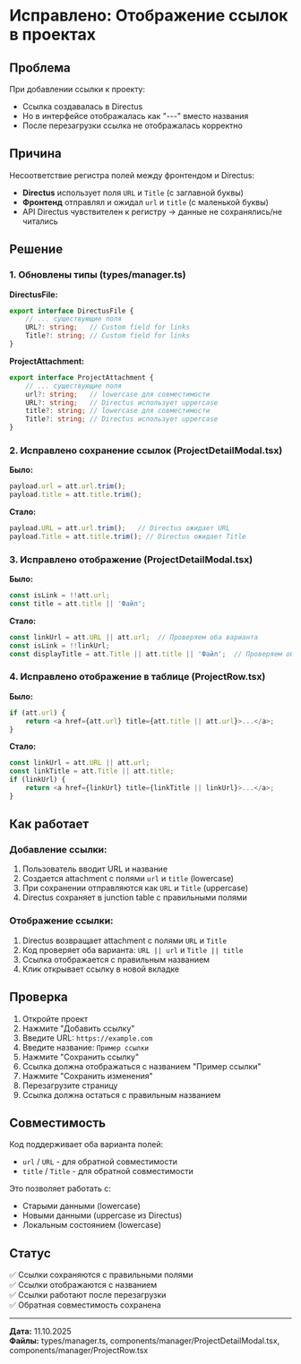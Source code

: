 # Исправлено: Отображение ссылок в проектах

## Проблема
При добавлении ссылки к проекту:
- Ссылка создавалась в Directus
- Но в интерфейсе отображалась как "---" вместо названия
- После перезагрузки ссылка не отображалась корректно

## Причина
Несоответствие регистра полей между фронтендом и Directus:
- **Directus** использует поля `URL` и `Title` (с заглавной буквы)
- **Фронтенд** отправлял и ожидал `url` и `title` (с маленькой буквы)
- API Directus чувствителен к регистру → данные не сохранялись/не читались

## Решение

### 1. Обновлены типы (types/manager.ts)

**DirectusFile:**
```typescript
export interface DirectusFile {
    // ... существующие поля
    URL?: string;   // Custom field for links
    Title?: string; // Custom field for links
}
```

**ProjectAttachment:**
```typescript
export interface ProjectAttachment {
    // ... существующие поля
    url?: string;   // lowercase для совместимости
    URL?: string;   // Directus использует uppercase
    title?: string; // lowercase для совместимости
    Title?: string; // Directus использует uppercase
}
```

### 2. Исправлено сохранение ссылок (ProjectDetailModal.tsx)

**Было:**
```typescript
payload.url = att.url.trim();
payload.title = att.title.trim();
```

**Стало:**
```typescript
payload.URL = att.url.trim();   // Directus ожидает URL
payload.Title = att.title.trim(); // Directus ожидает Title
```

### 3. Исправлено отображение (ProjectDetailModal.tsx)

**Было:**
```typescript
const isLink = !!att.url;
const title = att.title || 'Файл';
```

**Стало:**
```typescript
const linkUrl = att.URL || att.url;  // Проверяем оба варианта
const isLink = !!linkUrl;
const displayTitle = att.Title || att.title || 'Файл';  // Проверяем оба варианта
```

### 4. Исправлено отображение в таблице (ProjectRow.tsx)

**Было:**
```typescript
if (att.url) {
    return <a href={att.url} title={att.title || att.url}>...</a>;
}
```

**Стало:**
```typescript
const linkUrl = att.URL || att.url;
const linkTitle = att.Title || att.title;
if (linkUrl) {
    return <a href={linkUrl} title={linkTitle || linkUrl}>...</a>;
}
```

## Как работает

### Добавление ссылки:
1. Пользователь вводит URL и название
2. Создается attachment с полями `url` и `title` (lowercase)
3. При сохранении отправляются как `URL` и `Title` (uppercase)
4. Directus сохраняет в junction table с правильными полями

### Отображение ссылки:
1. Directus возвращает attachment с полями `URL` и `Title`
2. Код проверяет оба варианта: `URL || url` и `Title || title`
3. Ссылка отображается с правильным названием
4. Клик открывает ссылку в новой вкладке

## Проверка

1. Откройте проект
2. Нажмите "Добавить ссылку"
3. Введите URL: `https://example.com`
4. Введите название: `Пример ссылки`
5. Нажмите "Сохранить ссылку"
6. Ссылка должна отображаться с названием "Пример ссылки"
7. Нажмите "Сохранить изменения"
8. Перезагрузите страницу
9. Ссылка должна остаться с правильным названием

## Совместимость

Код поддерживает оба варианта полей:
- `url` / `URL` - для обратной совместимости
- `title` / `Title` - для обратной совместимости

Это позволяет работать с:
- Старыми данными (lowercase)
- Новыми данными (uppercase из Directus)
- Локальным состоянием (lowercase)

## Статус

✅ Ссылки сохраняются с правильными полями  
✅ Ссылки отображаются с названием  
✅ Ссылки работают после перезагрузки  
✅ Обратная совместимость сохранена  

---

**Дата:** 11.10.2025  
**Файлы:** types/manager.ts, components/manager/ProjectDetailModal.tsx, components/manager/ProjectRow.tsx
